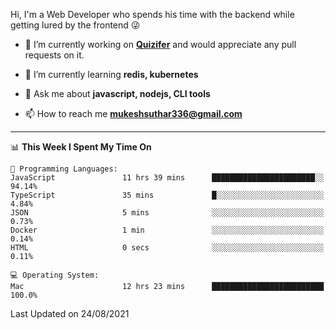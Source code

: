 Hi, I'm a Web Developer who spends his time with the backend while getting lured by the frontend 😜

- 🔭 I’m currently working on **[Quizifer](https://github.com/SutharMukesh/Quizifer/)** and would appreciate any pull requests on it.

- 🌱 I’m currently learning **redis, kubernetes**

- 💬 Ask me about **javascript, nodejs, CLI tools**

- 📫 How to reach me **mukeshsuthar336@gmail.com**

---
<!--START_SECTION:waka-->
📊 **This Week I Spent My Time On** 

```text
💬 Programming Languages: 
JavaScript               11 hrs 39 mins      ███████████████████████░░   94.14% 
TypeScript               35 mins             █░░░░░░░░░░░░░░░░░░░░░░░░   4.84% 
JSON                     5 mins              ░░░░░░░░░░░░░░░░░░░░░░░░░   0.73% 
Docker                   1 min               ░░░░░░░░░░░░░░░░░░░░░░░░░   0.14% 
HTML                     0 secs              ░░░░░░░░░░░░░░░░░░░░░░░░░   0.11%

💻 Operating System: 
Mac                      12 hrs 23 mins      █████████████████████████   100.0%

```


 Last Updated on 24/08/2021
<!--END_SECTION:waka-->

